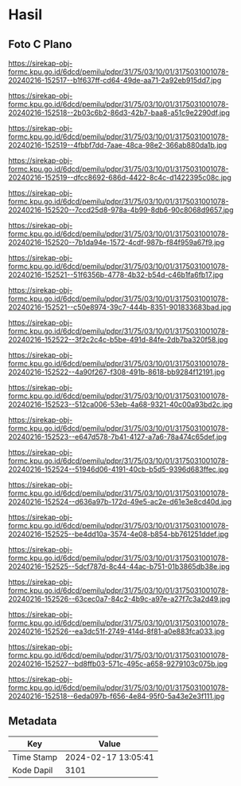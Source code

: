 # Hasil

## Foto C Plano

https://sirekap-obj-formc.kpu.go.id/6dcd/pemilu/pdpr/31/75/03/10/01/3175031001078-20240216-152517--b1f637ff-cd64-49de-aa71-2a92eb915dd7.jpg

https://sirekap-obj-formc.kpu.go.id/6dcd/pemilu/pdpr/31/75/03/10/01/3175031001078-20240216-152518--2b03c6b2-86d3-42b7-baa8-a51c9e2290df.jpg

https://sirekap-obj-formc.kpu.go.id/6dcd/pemilu/pdpr/31/75/03/10/01/3175031001078-20240216-152519--4fbbf7dd-7aae-48ca-98e2-366ab880da1b.jpg

https://sirekap-obj-formc.kpu.go.id/6dcd/pemilu/pdpr/31/75/03/10/01/3175031001078-20240216-152519--dfcc8692-686d-4422-8c4c-d1422395c08c.jpg

https://sirekap-obj-formc.kpu.go.id/6dcd/pemilu/pdpr/31/75/03/10/01/3175031001078-20240216-152520--7ccd25d8-978a-4b99-8db6-90c8068d9657.jpg

https://sirekap-obj-formc.kpu.go.id/6dcd/pemilu/pdpr/31/75/03/10/01/3175031001078-20240216-152520--7b1da94e-1572-4cdf-987b-f84f959a67f9.jpg

https://sirekap-obj-formc.kpu.go.id/6dcd/pemilu/pdpr/31/75/03/10/01/3175031001078-20240216-152521--51f6356b-4778-4b32-b54d-c46b1fa6fb17.jpg

https://sirekap-obj-formc.kpu.go.id/6dcd/pemilu/pdpr/31/75/03/10/01/3175031001078-20240216-152521--c50e8974-39c7-444b-8351-901833683bad.jpg

https://sirekap-obj-formc.kpu.go.id/6dcd/pemilu/pdpr/31/75/03/10/01/3175031001078-20240216-152522--3f2c2c4c-b5be-491d-84fe-2db7ba320f58.jpg

https://sirekap-obj-formc.kpu.go.id/6dcd/pemilu/pdpr/31/75/03/10/01/3175031001078-20240216-152522--4a90f267-f308-491b-8618-bb9284f12191.jpg

https://sirekap-obj-formc.kpu.go.id/6dcd/pemilu/pdpr/31/75/03/10/01/3175031001078-20240216-152523--512ca006-53eb-4a68-9321-40c00a93bd2c.jpg

https://sirekap-obj-formc.kpu.go.id/6dcd/pemilu/pdpr/31/75/03/10/01/3175031001078-20240216-152523--e647d578-7b41-4127-a7a6-78a474c65def.jpg

https://sirekap-obj-formc.kpu.go.id/6dcd/pemilu/pdpr/31/75/03/10/01/3175031001078-20240216-152524--51946d06-4191-40cb-b5d5-9396d683ffec.jpg

https://sirekap-obj-formc.kpu.go.id/6dcd/pemilu/pdpr/31/75/03/10/01/3175031001078-20240216-152524--d636a97b-172d-49e5-ac2e-d61e3e8cd40d.jpg

https://sirekap-obj-formc.kpu.go.id/6dcd/pemilu/pdpr/31/75/03/10/01/3175031001078-20240216-152525--be4dd10a-3574-4e08-b854-bb761251ddef.jpg

https://sirekap-obj-formc.kpu.go.id/6dcd/pemilu/pdpr/31/75/03/10/01/3175031001078-20240216-152525--5dcf787d-8c44-44ac-b751-01b3865db38e.jpg

https://sirekap-obj-formc.kpu.go.id/6dcd/pemilu/pdpr/31/75/03/10/01/3175031001078-20240216-152526--63cec0a7-84c2-4b9c-a97e-a27f7c3a2d49.jpg

https://sirekap-obj-formc.kpu.go.id/6dcd/pemilu/pdpr/31/75/03/10/01/3175031001078-20240216-152526--ea3dc51f-2749-414d-8f81-a0e883fca033.jpg

https://sirekap-obj-formc.kpu.go.id/6dcd/pemilu/pdpr/31/75/03/10/01/3175031001078-20240216-152527--bd8ffb03-571c-495c-a658-9279103c075b.jpg

https://sirekap-obj-formc.kpu.go.id/6dcd/pemilu/pdpr/31/75/03/10/01/3175031001078-20240216-152518--6eda097b-f656-4e84-95f0-5a43e2e3f111.jpg


## Metadata

| Key        | Value               |
| ---------- | ------------------- |
| Time Stamp | 2024-02-17 13:05:41 |
| Kode Dapil | 3101                |



